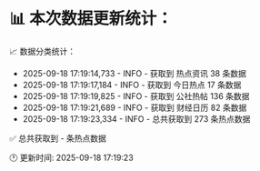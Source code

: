 📊 本次数据更新统计：
==========================

📈 数据分类统计：
- 2025-09-18 17:19:14,733 - INFO - 获取到 热点资讯 38 条数据
- 2025-09-18 17:19:17,184 - INFO - 获取到 今日热点 17 条数据
- 2025-09-18 17:19:19,825 - INFO - 获取到 公社热帖 136 条数据
- 2025-09-18 17:19:21,689 - INFO - 获取到 财经日历 82 条数据
- 2025-09-18 17:19:23,334 - INFO - 总共获取到 273 条热点数据

✅ 总共获取到 - 条热点数据

🕐 更新时间: 2025-09-18 17:19:23
